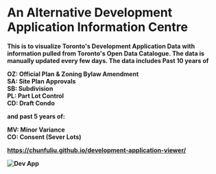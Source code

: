 # <b>An Alternative Development Application Information Centre

This is to visualize Toronto's Development Application Data with information pulled from Toronto's Open Data Catalogue. The data is manually updated every few days. The data includes Past 10 years of <br>

<b>OZ: Official Plan & Zoning Bylaw Amendment <br>
<b>SA: Site Plan Approvals <br>
<b>SB: Subdivision <br>
<b>PL: Part Lot Control <br>
<b>CD: Draft Condo <br>

and past 5 years of: <br>

<b>MV: Minor Variance <br>
<b>CO: Consent (Sever Lots) <br>

https://chunfuliu.github.io/development-application-viewer/

<image title = "Development Application" alt = "Dev App" src = "static/web-card.png">